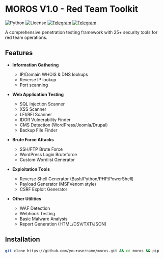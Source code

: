 # MOROS V1.0 - Red Team Toolkit

![Python](https://img.shields.io/badge/Python-3.8+-blue.svg)
![License](https://img.shields.io/badge/License-MIT-green.svg)
[![Telegram](https://img.shields.io/badge/Telegram-@swarehackteam-blue.svg)](https://t.me/swarehackteam)
[![Telegram](https://img.shields.io/badge/Telegram-@spyizxa-blue.svg)](https://t.me/spyizxa)

A comprehensive penetration testing framework with 25+ security tools for red team operations.

## Features

- **Information Gathering**
  - IP/Domain WHOIS & DNS lookups
  - Reverse IP lookup
  - Port scanning

- **Web Application Testing**
  - SQL Injection Scanner
  - XSS Scanner
  - LFI/RFI Scanner
  - IDOR Vulnerability Finder
  - CMS Detection (WordPress/Joomla/Drupal)
  - Backup File Finder

- **Brute Force Attacks**
  - SSH/FTP Brute Force
  - WordPress Login Bruteforce
  - Custom Wordlist Generator

- **Exploitation Tools**
  - Reverse Shell Generator (Bash/Python/PHP/PowerShell)
  - Payload Generator (MSFVenom style)
  - CSRF Exploit Generator

- **Other Utilities**
  - WAF Detection
  - Webhook Testing
  - Basic Malware Analysis
  - Report Generation (HTML/CSV/TXT/JSON)

## Installation

```bash
git clone https://github.com/yourusername/moros.git && cd moros && pip install -r requirements.txt && python3 moros.py
